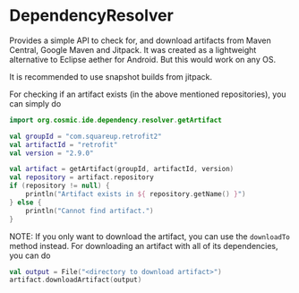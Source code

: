 # DependencyResolver

Provides a simple API to check for, and download artifacts from Maven Central, Google Maven and Jitpack.
It was created as a lightweight alternative to Eclipse aether for Android. But this would work on any OS.

It is recommended to use snapshot builds from jitpack.

For checking if an artifact exists (in the above mentioned repositories), you can simply do
```kt
import org.cosmic.ide.dependency.resolver.getArtifact

val groupId = "com.squareup.retrofit2"
val artifactId = "retrofit"
val version = "2.9.0"

val artifact = getArtifact(groupId, artifactId, version)
val repository = artifact.repository
if (repository != null) {
    println("Artifact exists in ${ repository.getName() }")
} else {
    println("Cannot find artifact.")
}
```
NOTE: If you only want to download the artifact, you can use the `downloadTo` method instead.
For downloading an artifact with all of its dependencies, you can do
```kt
val output = File("<directory to download artifact>")
artifact.downloadArtifact(output)
```
